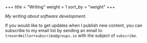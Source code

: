 +++
title = "Writing"
weight = 1
sort_by = "weight"
+++

_My writing about software development._

If you would like to get updates when I publish new content, you can subscribe to my email list by sending an email to `trevordmiller+subscribe@groups.io` with the subject of `subscribe`.
